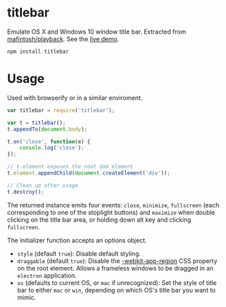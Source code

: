 # titlebar

Emulate OS X and Windows 10 window title bar. Extracted from [mafintosh/playback](https://github.com/mafintosh/playback). See the [live demo](http://kapetan.github.io/titlebar/demo/index.html).

	npm install titlebar

# Usage

Used with browserify or in a similar enviroment.

```javascript
var titlebar = require('titlebar');

var t = titlebar();
t.appendTo(document.body);

t.on('close', function(e) {
	console.log('close');
});

// t.element exposes the root dom element
t.element.appendChild(document.createElement('div'));

// Clean up after usage
t.destroy();
```

The returned instance emits four events: `close`, `minimize`, `fullscreen` (each corresponding to one of the stoplight buttons) and `maximize` when double clicking on the title bar area, or holding down alt key and clicking `fullscreen`.

The initializer function accepts an options object.

- `style` (default `true`): Disable default styling.
- `draggable` (default `true`): Disable the [-webkit-app-region](https://developer.chrome.com/apps/app_window) CSS property on the root element. Allows a frameless windows to be dragged in an `electron` application.
- `os` (defaults to current OS, or `mac` if unrecognized): Set the style of title bar to either `mac` or `win`, depending on which OS's title bar you want to mimic.
